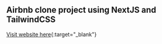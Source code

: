 ## Airbnb clone project using NextJS and TailwindCSS
[Visit website here](https://airbnb-clone-sage-tau.vercel.app){:target="_blank"}
